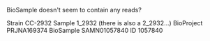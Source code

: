 BioSample doesn't seem to contain any reads?

Strain		CC-2932
Sample		1_2932 (there is also a 2_2932...)
BioProject	PRJNA169374
BioSample	SAMN01057840
ID		1057840
